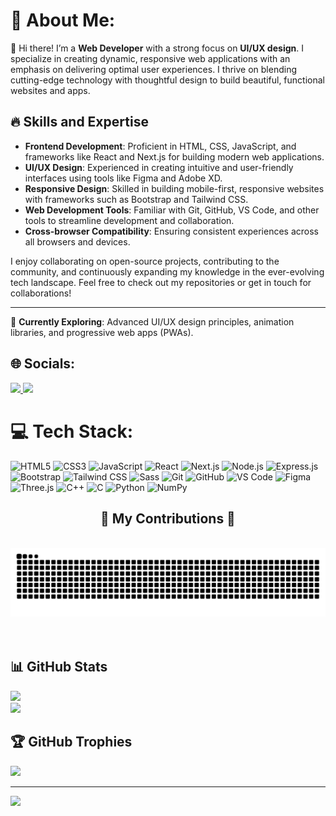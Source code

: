 # 💫 About Me:
👋 Hi there! I’m a **Web Developer** with a strong focus on **UI/UX design**. I specialize in creating dynamic, responsive web applications with an emphasis on delivering optimal user experiences. I thrive on blending cutting-edge technology with thoughtful design to build beautiful, functional websites and apps.

## 🔥 Skills and Expertise

- **Frontend Development**: Proficient in HTML, CSS, JavaScript, and frameworks like React and Next.js for building modern web applications.  
- **UI/UX Design**: Experienced in creating intuitive and user-friendly interfaces using tools like Figma and Adobe XD.  
- **Responsive Design**: Skilled in building mobile-first, responsive websites with frameworks such as Bootstrap and Tailwind CSS.  
- **Web Development Tools**: Familiar with Git, GitHub, VS Code, and other tools to streamline development and collaboration.  
- **Cross-browser Compatibility**: Ensuring consistent experiences across all browsers and devices.  

I enjoy collaborating on open-source projects, contributing to the community, and continuously expanding my knowledge in the ever-evolving tech landscape. Feel free to check out my repositories or get in touch for collaborations!

---

🌱 **Currently Exploring**: Advanced UI/UX design principles, animation libraries, and progressive web apps (PWAs).


## 🌐 Socials:
<a href="https://www.linkedin.com/in/areyswyam" target="_blank">
  <img src="https://img.shields.io/badge/LinkedIn-%230077B5.svg?logo=linkedin&logoColor=white" />
</a>
<a href="https://instagram.com/areyswyam" target="_blank">
  <img src="https://img.shields.io/badge/Instagram-%23E4405F.svg?logo=Instagram&logoColor=white" />
</a>


# 💻 Tech Stack:
![HTML5](https://img.shields.io/badge/HTML5-%23E34F26.svg?style=for-the-badge&logo=html5&logoColor=white) 
![CSS3](https://img.shields.io/badge/CSS3-%231572B6.svg?style=for-the-badge&logo=css3&logoColor=white) 
![JavaScript](https://img.shields.io/badge/javascript-%23323330.svg?style=for-the-badge&logo=javascript&logoColor=%23F7DF1E) 
![React](https://img.shields.io/badge/react-%2320232a.svg?style=for-the-badge&logo=react&logoColor=%2361DAFB) 
![Next.js](https://img.shields.io/badge/Next.js-%23000000.svg?style=for-the-badge&logo=next.js&logoColor=white) 
![Node.js](https://img.shields.io/badge/node.js-%23339933.svg?style=for-the-badge&logo=node.js&logoColor=white) 
![Express.js](https://img.shields.io/badge/Express.js-%23404d59.svg?style=for-the-badge&logo=express&logoColor=white) 
![Bootstrap](https://img.shields.io/badge/bootstrap-%23563D7C.svg?style=for-the-badge&logo=bootstrap&logoColor=white) 
![Tailwind CSS](https://img.shields.io/badge/Tailwind%20CSS-%2338B2AC.svg?style=for-the-badge&logo=tailwindcss&logoColor=white) 
![Sass](https://img.shields.io/badge/Sass-%23CC6699.svg?style=for-the-badge&logo=sass&logoColor=white) 
![Git](https://img.shields.io/badge/git-%23F1502F.svg?style=for-the-badge&logo=git&logoColor=white) 
![GitHub](https://img.shields.io/badge/github-%23121011.svg?style=for-the-badge&logo=github&logoColor=white) 
![VS Code](https://img.shields.io/badge/VS%20Code-%23007ACC.svg?style=for-the-badge&logo=visual-studio-code&logoColor=white) 
![Figma](https://img.shields.io/badge/Figma-%23F24E1E.svg?style=for-the-badge&logo=figma&logoColor=white) 
![Three.js](https://img.shields.io/badge/Three.js-%234A90E2.svg?style=for-the-badge&logo=three.js&logoColor=white) 
![C++](https://img.shields.io/badge/c++-%2300599C.svg?style=for-the-badge&logo=c%2B%2B&logoColor=white) 
![C](https://img.shields.io/badge/c-%2300599C.svg?style=for-the-badge&logo=c&logoColor=white) 
![Python](https://img.shields.io/badge/python-3670A0?style=for-the-badge&logo=python&logoColor=ffdd54) 
![NumPy](https://img.shields.io/badge/numpy-%23013243.svg?style=for-the-badge&logo=numpy&logoColor=white)


<div align="center">
  <h2>🐍 My Contributions 🐍</h2>
  <br>
  <img alt="snake eating my contributions" src="https://github.com/CoderOtakuX/CoderOtakuX/blob/output/github-snake-dark.svg" />
  <br/><br/><br/>
</div>


## 📊 GitHub Stats
![](https://github-readme-streak-stats.herokuapp.com/?user=CoderOtakuX&theme=dark&hide_border=false)<br/>
![](https://github-readme-stats.vercel.app/api/top-langs/?username=CoderOtakuX&theme=dark&hide_border=false&include_all_commits=true&count_private=true&layout=compact)

## 🏆 GitHub Trophies
![](https://github-profile-trophy.vercel.app/?username=abeycruzer&theme=radical&no-frame=false&no-bg=true&margin-w=4)

---

[![](https://visitcount.itsvg.in/api?id=CoderOtakuX&icon=0&color=0)](https://visitcount.itsvg.in)


<!-- Proudly created with GPRM ( https://gprm.itsvg.in ) -->
